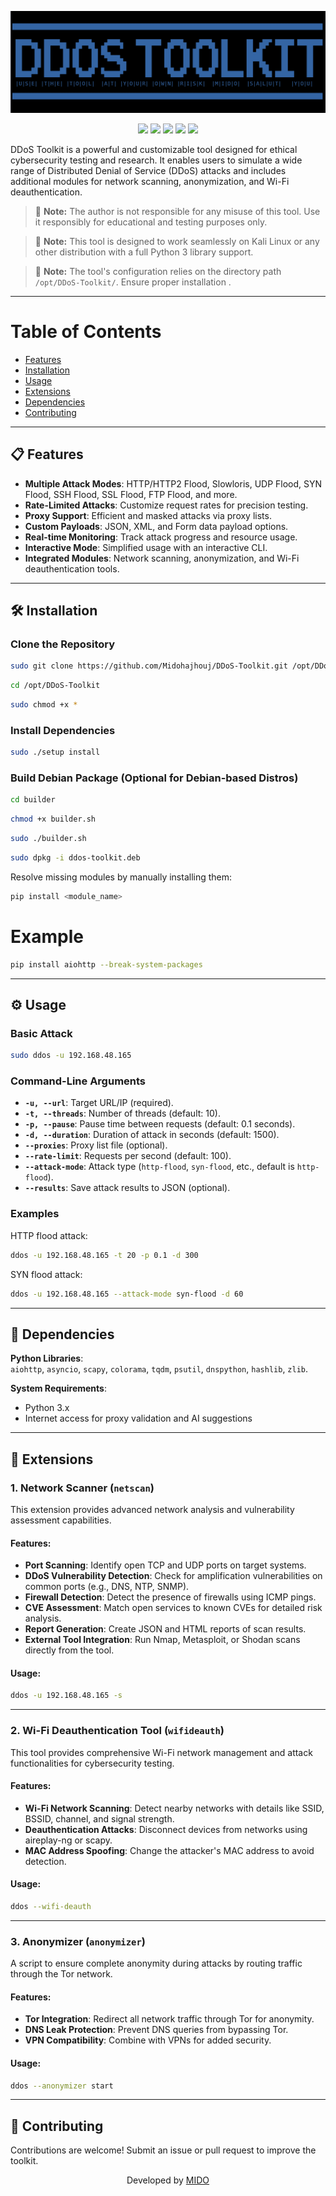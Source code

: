 <p align="center"> 
  <img src="/test/imgs.jpg"> 
</p>
<p align="center">
  <img src="https://img.shields.io/badge/Platform-Kali Linux-a80505?style=flat-square">
  <img src="https://img.shields.io/badge/License-MIT-a80505?style=flat-square">
  <img src="https://img.shields.io/github/v/release/Midohajhouj/DDoS-Toolkit?label=Version&color=a80505">
  <img src="https://img.shields.io/badge/Open%20Source-Yes-darkviolet?style=flat-square&color=a80505">
  <img src="https://img.shields.io/github/languages/top/Midohajhouj/DDoS-Toolkit?color=a80505">
</p>

DDoS Toolkit is a powerful and customizable tool designed for ethical cybersecurity testing and research. It enables users to simulate a wide range of Distributed Denial of Service (DDoS) attacks and includes additional modules for network scanning, anonymization, and Wi-Fi deauthentication. 

> 🚨 **Note:** The author is not responsible for any misuse of this tool. Use it responsibly for educational and testing purposes only.

> 🚨 **Note:** This tool is designed to work seamlessly on Kali Linux or any other distribution with a full Python 3 library support.

> 🚨 **Note:** The tool's configuration relies on the directory path `/opt/DDoS-Toolkit/`. Ensure proper installation .

---

# Table of Contents

- [Features](#Features)                                          
- [Installation](#Installation)    
- [Usage](#Usage)
- [Extensions](#Extensions)
- [Dependencies](#Dependencies)               
- [Contributing](#Contributing)
 
---

## 📋 Features

- **Multiple Attack Modes**: HTTP/HTTP2 Flood, Slowloris, UDP Flood, SYN Flood, SSH Flood, SSL Flood, FTP Flood, and more.
- **Rate-Limited Attacks**: Customize request rates for precision testing.
- **Proxy Support**: Efficient and masked attacks via proxy lists.
- **Custom Payloads**: JSON, XML, and Form data payload options.
- **Real-time Monitoring**: Track attack progress and resource usage.
- **Interactive Mode**: Simplified usage with an interactive CLI.
- **Integrated Modules**: Network scanning, anonymization, and Wi-Fi deauthentication tools.

---

## 🛠️ Installation

### Clone the Repository
```bash
sudo git clone https://github.com/Midohajhouj/DDoS-Toolkit.git /opt/DDoS-Toolkit
```
```bash
cd /opt/DDoS-Toolkit
```
```bash
sudo chmod +x *
```

### Install Dependencies
```bash
sudo ./setup install
```

### Build Debian Package (Optional for Debian-based Distros)
```bash
cd builder
```
```bash
chmod +x builder.sh
```
```bash
sudo ./builder.sh
```
```bash
sudo dpkg -i ddos-toolkit.deb
```

Resolve missing modules by manually installing them:
```bash
pip install <module_name>
```
# Example

```bash
pip install aiohttp --break-system-packages
```

---

## ⚙️ Usage

### Basic Attack
```bash
sudo ddos -u 192.168.48.165 
```

### Command-Line Arguments
- **`-u, --url`**: Target URL/IP (required).
- **`-t, --threads`**: Number of threads (default: 10).
- **`-p, --pause`**: Pause time between requests (default: 0.1 seconds).
- **`-d, --duration`**: Duration of attack in seconds (default: 1500).
- **`--proxies`**: Proxy list file (optional).
- **`--rate-limit`**: Requests per second (default: 100).
- **`--attack-mode`**: Attack type (`http-flood`, `syn-flood`, etc., default is `http-flood`).
- **`--results`**: Save attack results to JSON (optional).

### Examples
HTTP flood attack:
```bash
ddos -u 192.168.48.165 -t 20 -p 0.1 -d 300
```

SYN flood attack:
```bash
ddos -u 192.168.48.165 --attack-mode syn-flood -d 60
```

---

## 🔌 Dependencies

**Python Libraries**:  
`aiohttp`, `asyncio`, `scapy`, `colorama`, `tqdm`, `psutil`, `dnspython`, `hashlib`, `zlib`.  

**System Requirements**:  
- Python 3.x  
- Internet access for proxy validation and AI suggestions  

---

## 🌟 Extensions

### 1. **Network Scanner (`netscan`)**
This extension provides advanced network analysis and vulnerability assessment capabilities.

#### Features:
- **Port Scanning**: Identify open TCP and UDP ports on target systems.
- **DDoS Vulnerability Detection**: Check for amplification vulnerabilities on common ports (e.g., DNS, NTP, SNMP).
- **Firewall Detection**: Detect the presence of firewalls using ICMP pings.
- **CVE Assessment**: Match open services to known CVEs for detailed risk analysis.
- **Report Generation**: Create JSON and HTML reports of scan results.
- **External Tool Integration**: Run Nmap, Metasploit, or Shodan scans directly from the tool.

#### Usage:
```bash
ddos -u 192.168.48.165 -s
```

---

### 2. **Wi-Fi Deauthentication Tool (`wifideauth`)**
This tool provides comprehensive Wi-Fi network management and attack functionalities for cybersecurity testing.

#### Features:
- **Wi-Fi Network Scanning**: Detect nearby networks with details like SSID, BSSID, channel, and signal strength.
- **Deauthentication Attacks**: Disconnect devices from networks using aireplay-ng or scapy.
- **MAC Address Spoofing**: Change the attacker's MAC address to avoid detection.

#### Usage:
```bash
ddos --wifi-deauth
```

---

### 3. **Anonymizer (`anonymizer`)**
A script to ensure complete anonymity during attacks by routing traffic through the Tor network.

#### Features:
- **Tor Integration**: Redirect all network traffic through Tor for anonymity.
- **DNS Leak Protection**: Prevent DNS queries from bypassing Tor.
- **VPN Compatibility**: Combine with VPNs for added security.

#### Usage:
```bash
ddos --anonymizer start
```

---

## 🤝 Contributing
Contributions are welcome! Submit an issue or pull request to improve the toolkit.

<p align="center"> Developed by <a href="https://github.com/Midohajhouj">MIDO</a> </p>
